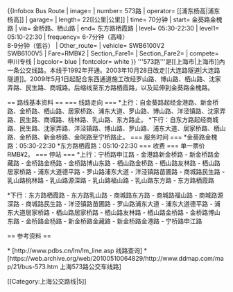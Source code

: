 {{Infobox Bus Route 
| image= 
| number= 573路
| operator= [[浦东杨高|浦东杨高]] 
| garage= 
| length= 22[[公里|公里]]
| time= 70分钟
| start= 金葵路金槐路
| via= 金桥路、栖山路
| end= 东方路栖霞路
| level= 05:30-22:30 
| level1= 05:10-22:30 
| frequency= 6-7分钟（高峰）<br />8-9分钟（低谷）
| Other_route= 
| vehicle= SWB6100V2<br />SWB6100V5
| Fare=RMB¥2
| Section_Fare1=
| Section_Fare2=
| compete= 申川专线
| bgcolor= blue
| fontcolor= white
}}
'''573路'''是[[上海市|上海市]]內一条公交线路。本线于1992年开通。2003年10月28日改走[[大连路隧道|大连路隧道]]。2009年5月1日起配合东西通道施工改经罗山路、博山路、栖山路、沈家弄路、民生路、商城路。后缩线至东方路栖霞路，以及延伸到金葵路金槐路。

== 路线基本资料 ==
=== 线路走向 ===
*上行：自金葵路起经金港路、新金桥路、金桥路、栖山路、居家桥路、浦东大道、罗山路、博山路、洋泾镇路、沈家弄路、民生路、商城路、桃林路、乳山路、东方路止。
*下行：自东方路起经商城路、民生路、沈家弄路、洋泾镇路、博山路、罗山路、浦东大道、居家桥路、栖山路、金桥路、新金桥路、金皖路至宁桥路止。
=== 服务时间 ===
*金葵路金槐路：05:30-22:30 
*东方路栖霞路：05:10-22:30
=== 收费 ===
单一票价RMB¥2。
=== 停站 ===
*上行︰宁桥路申江路 - 金港路新金桥路 - 新金桥路金藏路 - 金桥路金杨路 - 金桥路博山东路 - 栖山路金桥路 - 栖山路友林路 - 栖山路居家桥路 - 浦东大道德平路 - 罗山路浦东大道 - 洋泾镇路苗圃路 - 商城路民生路 - 乳山路桃林路 - 乳山路源深路 - 乳山路福山路 - 乳山路东方路 - 东方路栖霞路

*下行︰东方路栖霞路 - 东方路乳山路 - 商城路东方路 - 商城路福山路 - 商城路源深路 - 商城路民生路 - 洋泾镇路苗圃路 - 罗山路浦东大道 - 浦东大道德平路 - 浦东大道居家桥路 - 栖山路居家桥路 - 栖山路友林路 - 栖山路金桥路 - 金桥路博山东路 - 金桥路金杨路 - 新金桥路金藏路 - 新金桥路金港路 - 宁桥路申江路

== 参考资料 ==
<div class="references-small">
* [http://www.pdbs.cn/lm/lm_line.asp 线路查询]
* [https://web.archive.org/web/20100510064829/http://www.ddmap.com/map/21/bus-573.htm 上海573路公交车线路]
</div>

[[Category:上海公交路线|5]]